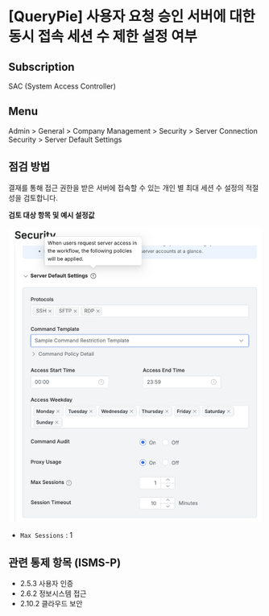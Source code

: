 # [QueryPie] 사용자 요청 승인 서버에 대한 동시 접속 세션 수 제한 설정 여부

## Subscription 
SAC (System Access Controller)

## Menu 
Admin > General > Company Management > Security > Server Connection Security > Server Default Settings

## 점검 방법 
결재를 통해 접근 권한을 받은 서버에 접속할 수 있는 개인 별 최대 세션 수 설정의 적절성을 검토합니다.

**검토 대상 항목 및 예시 설정값**

![Server Default Settings](images/sac-server-default-settings.png)
- `Max Sessions` : 1

## 관련 통제 항목 (ISMS-P)
- 2.5.3 사용자 인증
- 2.6.2 정보시스템 접근
- 2.10.2 클라우드 보안